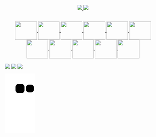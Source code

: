 <div align="center">
  <a href="https://github.com/fagnersilva">
  <img height="180em" src="https://github-readme-stats.vercel.app/api?username=fagnersilva&show_icons=true&theme=dark&include_all_commits=true&count_private=true"/>
  <img height="180em" src="https://github-readme-stats.vercel.app/api/top-langs/?username=fagnersilva&layout=compact&langs_count=7&theme=dark"/>
</div>
</br>
<div align="center" style="display: inline_block"><br>
  <img align="center" height="60" width="70" src="https://img.icons8.com/color/344/linux--v1.png">
  <img align="center" height="60" width="70" src="https://img.icons8.com/color/344/amazon-web-services.png">
  <img align="center" height="60" width="70" src="https://img.icons8.com/color/344/kubernetes.png">
  <img align="center" height="60" width="70" src="https://img.icons8.com/color/344/docker.png">
  <img align="center" height="60" width="70" src="https://img.icons8.com/color/2x/terraform.png">
  <img align="center" height="60" width="70" src="https://img.icons8.com/color/344/ansible.png">
  <img align="center" height="60" width="70" src="https://img.icons8.com/color/344/jenkins.png">
  <img align="center" height="60" width="70" src="https://img.icons8.com/color/344/gitlab.png">
  <img align="center" height="60" width="70" src="https://img.icons8.com/fluency/344/python.png">
  <img align="center" height="60" width="70" src="https://img.icons8.com/color/344/golang.png">
  <img align="center" height="60" width="70" src="https://img.icons8.com/fluency/344/node-js.png">
  
</div>
</br>
<div>
  <a href="https://instagram.com/fagnersilvabjj" target="_blank"><img src="https://img.shields.io/badge/-Instagram-%23E4405F?style=for-the-badge&logo=instagram&logoColor=white" target="_blank"></a>
  <a href = "mailto:fagnerluis@gmail.com"><img src="https://img.shields.io/badge/-Gmail-%23333?style=for-the-badge&logo=gmail&logoColor=white" target="_blank"></a>
  <a href="https://www.linkedin.com/in/fagnersilva" target="_blank"><img src="https://img.shields.io/badge/-LinkedIn-%230077B5?style=for-the-badge&logo=linkedin&logoColor=white" target="_blank"></a> 
 
  ![Snake animation](https://github.com/rafaballerini/rafaballerini/blob/output/github-contribution-grid-snake.svg)
 
</div>

